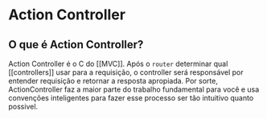 # Action Controller

## O que é Action Controller?

Action Controller é o C do [[MVC]]. Após o `router` determinar qual [[controllers]] usar para a requisição, o controller será responsável por entender requisição e retornar a resposta apropiada. Por sorte, ActionController faz a maior parte do trabalho fundamental para você e usa convenções inteligentes para fazer esse processo ser tão intuitivo quanto possivel.
